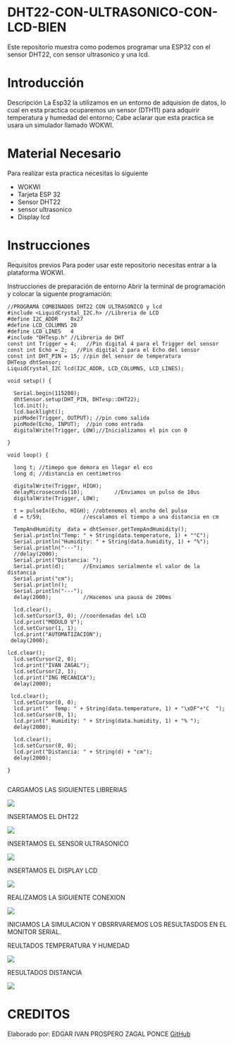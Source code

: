 # DHT22-CON-ULTRASONICO-CON-LCD-BIEN

Este repositorio muestra como podemos programar una ESP32 con el sensor DHT22, con sensor ultrasonico y una lcd.

# Introducción
Descripción
La Esp32 la utilizamos en un entorno de adquision de datos, lo cual en esta practica ocuparemos un sensor (DTH11) para adquirir temperatura y humedad del entorno; Cabe aclarar que esta practica se usara un simulador llamado WOKWI.

# Material Necesario
Para realizar esta practica necesitas lo siguiente

- WOKWI
- Tarjeta ESP 32
- Sensor DHT22
- sensor ultrasonico
- Display lcd


# Instrucciones
Requisitos previos
Para poder usar este repositorio necesitas entrar a la plataforma WOKWI.

Instrucciones de preparación de entorno
Abrir la terminal de programación y colocar la siguente programación:

```
//PROGRAMA COMBINADOS DHT22 CON ULTRASONICO y lcd
#include <LiquidCrystal_I2C.h> //Libreria de LCD
#define I2C_ADDR    0x27
#define LCD_COLUMNS 20
#define LCD_LINES   4
#include "DHTesp.h" //Libreria de DHT
const int Trigger = 4;   //Pin digital 4 para el Trigger del sensor
const int Echo = 2;   //Pin digital 2 para el Echo del sensor
const int DHT_PIN = 15; //pin del sensor de temperatura
DHTesp dhtSensor;
LiquidCrystal_I2C lcd(I2C_ADDR, LCD_COLUMNS, LCD_LINES);

void setup() {

  Serial.begin(115200);
  dhtSensor.setup(DHT_PIN, DHTesp::DHT22);
  lcd.init();
  lcd.backlight();
  pinMode(Trigger, OUTPUT); //pin como salida
  pinMode(Echo, INPUT);  //pin como entrada
  digitalWrite(Trigger, LOW);//Inicializamos el pin con 0

}

void loop() {

  long t; //timepo que demora en llegar el eco
  long d; //distancia en centimetros

  digitalWrite(Trigger, HIGH);
  delayMicroseconds(10);          //Enviamos un pulso de 10us
  digitalWrite(Trigger, LOW);
  
  t = pulseIn(Echo, HIGH); //obtenemos el ancho del pulso
  d = t/59;             //escalamos el tiempo a una distancia en cm
 
  TempAndHumidity  data = dhtSensor.getTempAndHumidity();
  Serial.println("Temp: " + String(data.temperature, 1) + "°C");
  Serial.println("Humidity: " + String(data.humidity, 1) + "%");
  Serial.println("---");
  //delay(2000); 
  Serial.print("Distancia: ");
  Serial.print(d);      //Enviamos serialmente el valor de la distancia
  Serial.print("cm");
  Serial.println();
  Serial.println("---");
  delay(2000);          //Hacemos una pausa de 200ms

  lcd.clear(); 
  lcd.setCursor(3, 0); //coordenadas del LCD 
  lcd.print("MODULO V");
  lcd.setCursor(1, 1);
  lcd.print("AUTOMATIZACION");
 delay(2000);

lcd.clear();
  lcd.setCursor(2, 0);
  lcd.print("IVAN ZAGAL");
  lcd.setCursor(2, 1);
  lcd.print("ING MECANICA");
  delay(2000);

 lcd.clear(); 
  lcd.setCursor(0, 0);
  lcd.print("  Temp: " + String(data.temperature, 1) + "\xDF"+"C  ");
  lcd.setCursor(0, 1);
  lcd.print(" Humidity: " + String(data.humidity, 1) + "% ");
  delay(2000);

  lcd.clear();
  lcd.setCursor(0, 0);
  lcd.print("Distancia: " + String(d) + "cm");
  delay(2000);

}
 

```

CARGAMOS LAS SIGUIENTES LIBRERIAS

![](https://github.com/IVANZAGAL996/DHT22-CON-ULTRASONICO-CON-LCE-BIEN/blob/main/librerias.png)

INSERTAMOS EL DHT22

![](https://github.com/IVANZAGAL996/DHT22-CON-ULTRASONICO-CON-LCE-BIEN/blob/main/dht22.png)

INSERTAMOS EL SENSOR ULTRASONICO

![](https://github.com/IVANZAGAL996/DHT22-CON-ULTRASONICO-CON-LCE-BIEN/blob/main/ultrasonico.png)

INSERTAMOS EL DISPLAY LCD

![](https://github.com/IVANZAGAL996/DHT22-CON-ULTRASONICO-CON-LCE-BIEN/blob/main/lcd.png)



REALIZAMOS LA SIGUIENTE CONEXION

![](https://github.com/IVANZAGAL996/DHT22-CON-ULTRASONICO-CON-LCE-BIEN/blob/main/diagrama%20de%20conexion.png)

INICIAMOS LA SIMULACION Y OBSRRVAREMOS LOS RESULTASDOS EN EL MONITOR SERIAL.

REULTADOS TEMPERATURA Y HUMEDAD

![](https://github.com/IVANZAGAL996/DHT22-CON-ULTRASONICO-CON-LCE-BIEN/blob/main/resultados%20temp%20y%20humedad.png)

RESULTADOS DISTANCIA

![](https://github.com/IVANZAGAL996/DHT22-CON-ULTRASONICO-CON-LCE-BIEN/blob/main/Captura%20de%20pantalla%20(101).png)


# CREDITOS
Elaborado por:
EDGAR IVAN PROSPERO ZAGAL PONCE
[GitHub](https://github.com/IVANZAGAL996/DHT22-CON-ULTRASONICO-CON-LCE-BIEN/tree/main)



